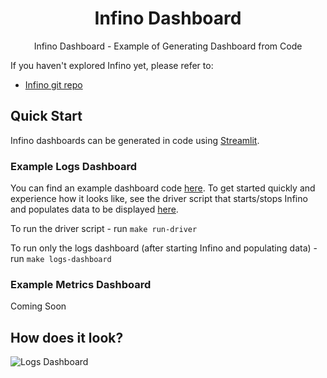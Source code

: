 
<h1 align="center">
    Infino Dashboard 
</h1>
<p align="center">
    Infino Dashboard - Example of Generating Dashboard from Code
</p>

If you haven't explored Infino yet, please refer to:
 - [Infino git repo](https://github.com/infinohq/infino)

## Quick Start
Infino dashboards can be generated in code using [Streamlit](https://streamlit.io/). 

### Example Logs Dashboard
You can find an example dashboard code [here](src/example_logs_dashboard.py). To get started quickly and experience how it looks like, see the driver script that 
starts/stops Infino and populates data to be displayed [here](src/driver.py).

To run the driver script - run `make run-driver`

To run only the logs dashboard (after starting Infino and populating data) - run `make logs-dashboard`

### Example Metrics Dashboard

Coming Soon

## How does it look?

![Logs Dashboard](https://media.giphy.com/media/uLRbCWdEBQn1OPj8CV/giphy.gif)
